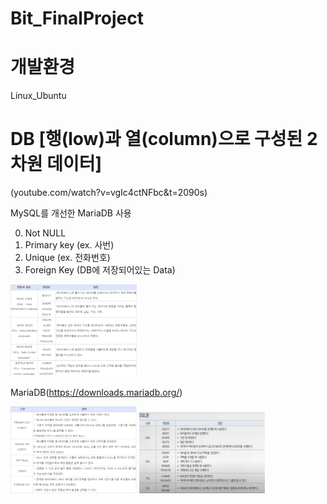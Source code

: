 # Bit_FinalProject

# 개발환경 
Linux_Ubuntu

# DB [행(low)과 열(column)으로 구성된 2차원 데이터]
(youtube.com/watch?v=vgIc4ctNFbc&t=2090s)

MySQL를 개선한 MariaDB 사용

0. Not NULL
1. Primary key (ex. 사번)
2. Unique (ex. 전화번호)
3. Foreign Key (DB에 저장되어있는 Data)

<img src="./img/constrain.png" width="40%" height="30%" title="제약어" ></img>

MariaDB(https://downloads.mariadb.org/)

<img src="./img/Query.png" width="40%" height="30%" title="기본쿼리" ></img>
<img src="./img/Query2.png" width="40%" height="30%" title="기본쿼리" ></img>

